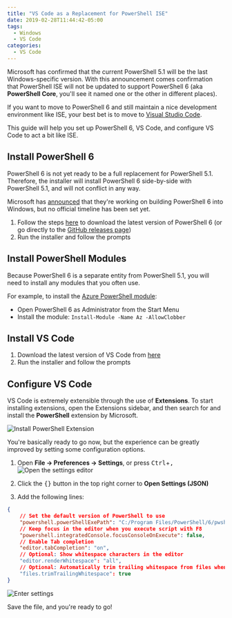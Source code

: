 ```yaml
---
title: "VS Code as a Replacement for PowerShell ISE"
date: 2019-02-28T11:44:42-05:00
tags:
  - Windows
  - VS Code
categories:
  - VS Code
---
```


Microsoft has confirmed that the current PowerShell 5.1 will be the last Windows-specific version. With this announcement comes confirmation that PowerShell ISE will not be updated to support PowerShell 6 (aka **PowerShell Core**, you'll see it named one or the other in different places).

If you want to move to PowerShell 6 and still maintain a nice development environment like ISE, your best bet is to move to [Visual Studio Code](https://code.visualstudio.com/).

This guide will help you set up PowerShell 6, VS Code, and configure VS Code to act a bit like ISE.

Install PowerShell 6
-----------------------
PowerShell 6 is not yet ready to be a full replacement for PowerShell 5.1.
Therefore, the installer will install PowerShell 6 side-by-side with PowerShell 5.1, and will not conflict in any way.

Microsoft has [announced](https://techcommunity.microsoft.com/t5/PowerShell-AMA/Will-powershell-core-become-default/td-p/143824) that they're working on building PowerShell 6 into Windows, but no official timeline has been set yet.

1. Follow the steps [here](https://aka.ms/getps6-windows) to download the latest version of PowerShell 6 (or go directly to the [GitHub releases page](https://github.com/PowerShell/PowerShell/releases))
2. Run the installer and follow the prompts


Install PowerShell Modules
--------------------------
Because PowerShell 6 is a separate entity from PowerShell 5.1, you will need to install any modules that you often use.

For example, to install the [Azure PowerShell module](https://docs.microsoft.com/en-us/powershell/azure/install-az-ps?view=azps-1.4.0#install-the-azure-powershell-module-1):

* Open PowerShell 6 as Administrator from the Start Menu
* Install the module: `Install-Module -Name Az -AllowClobber`


Install VS Code
---------------
1. Download the latest version of VS Code from [here](https://aka.ms/win32-x64-user-stable)
2. Run the installer and follow the prompts


Configure VS Code
-----------------
VS Code is extremely extensible through the use of **Extensions**.
To start installing extensions, open the Extensions sidebar, and then search for and install the **PowerShell** extension by Microsoft.

![Install PowerShell Extension](/img/install-powershell-extension.png)

You're basically ready to go now, but the experience can be greatly improved by setting some configuration options.

1. Open **File -> Preferences -> Settings**, or press <kbd>Ctrl</kbd>+<kbd>,</kbd>
![Open the settings editor](/img/open-settings.png)

2. Click the <kbd>{}</kbd> button in the top right corner to **Open Settings (JSON)**
3. Add the following lines:

```JSON
{
    // Set the default version of PowerShell to use
    "powershell.powerShellExePath": "C:/Program Files/PowerShell/6/pwsh.exe",
    // Keep focus in the editor when you execute script with F8
    "powershell.integratedConsole.focusConsoleOnExecute": false,
    // Enable Tab completion
    "editor.tabCompletion": "on",
    // Optional: Show whitespace characters in the editor
    "editor.renderWhitespace": "all",
    // Optional: Automatically trim trailing whitespace from files when saving
    "files.trimTrailingWhitespace": true
}
```


![Enter settings](/img/settings-entered.png)


Save the file, and you're ready to go!
